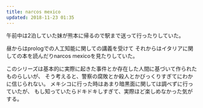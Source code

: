 ```yaml
---
title: narcos mexico
updated: 2018-11-23 01:35
---
```

午前中は2泊していた妹が熊本に帰るので駅まで送って行ったりしていた。


昼からはprologでの人工知能に関しての講義を受けて
それからはイタリアに関しての本を読んだりnarcos mexicoを見たりしていた。

このシリーズは基本的に実際に起きた事件とか存在した人間に基づいて作られたものらしいが、
そう考えると、警察の腐敗とか殺人とかびっくりすぎてにわかに信じられない。
メキシコに行った時はあまり暗黒面に関しては調べずに行っていたが、
もし知っていたらドキドキしすぎて、実際ほど楽しめなかった気がする。
